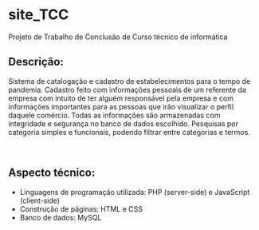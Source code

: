 # site_TCC
Projeto de Trabalho de Conclusão de Curso técnico de informática

## Descrição: 

Sistema de catalogação e cadastro de estabelecimentos para o tempo de pandemia. Cadastro feito com informações pessoais de um referente da empresa com intuito de ter alguém responsável pela empresa e com informações importantes para as pessoas que irão visualizar o perfil daquele comércio. 
Todas as informações são armazenadas com integridade e segurança no banco de dados escolhido. Pesquisas por categoria simples e funcionais, podendo filtrar entre categorias e termos.

<br>

## Aspecto técnico:

- Linguagens de programação utilizada: PHP (server-side) e JavaScript (client-side)
- Construção de páginas: HTML e CSS
- Banco de dados: MySQL
